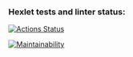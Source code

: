### Hexlet tests and linter status:
[![Actions Status](https://github.com/sokoloff-rv/php-project-lvl1/workflows/hexlet-check/badge.svg)](https://github.com/sokoloff-rv/php-project-lvl1/actions)

[![Maintainability](https://api.codeclimate.com/v1/badges/0344a74abb4a867ac0dc/maintainability)](https://codeclimate.com/github/sokoloff-rv/php-project-lvl1/maintainability)